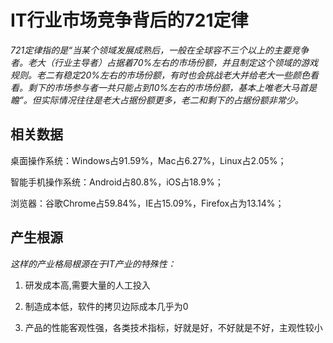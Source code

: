 # IT行业市场竞争背后的721定律

*721定律指的是“当某个领域发展成熟后，一般在全球容不三个以上的主要竞争者。老大（行业主导者）占据着70%左右的市场份额，并且制定这个领域的游戏规则。老二有稳定20%左右的市场份额，有时也会挑战老大并给老大一些颜色看看。剩下的市场参与者一共只能占到10%左右的市场份额，基本上唯老大马首是瞻”。但实际情况往往是老大占据份额更多，老二和剩下的占据份额非常少。*

## 相关数据
  
桌面操作系统：Windows占91.59%，Mac占6.27%，Linux占2.05%； 

智能手机操作系统：Android占80.8%，iOS占18.9%；

浏览器：谷歌Chrome占59.84%，IE占15.09%，Firefox占为13.14%； 

## 产生根源

_这样的产业格局根源在于IT产业的特殊性：_

1. 研发成本高,需要大量的人工投入

2. 制造成本低，软件的拷贝边际成本几乎为0

3. 产品的性能客观性强，各类技术指标，好就是好，不好就是不好，主观性较小







